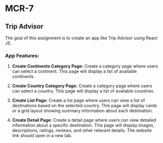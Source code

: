 # MCR-7

## Trip Advisor

The goal of this assignment is to create an app like Trip Advisor using React JS.

### App Features:

1. **Create Continents Category Page:** Create a category page where users can select a continent. This page will display a list of available continents.

2. **Create Country Category Page:** Create a category page where users can select a country. This page will display a list of available countries.

3. **Create List Page:** Create a list page where users can view a list of destinations based on the selected country. This page will display cards or a grid layout showing summary information about each destination.

4. **Create Detail Page:** Create a detail page where users can view detailed information about a specific destination. This page will display images, descriptions, ratings, reviews, and other relevant details. The website link should open in a new tab.